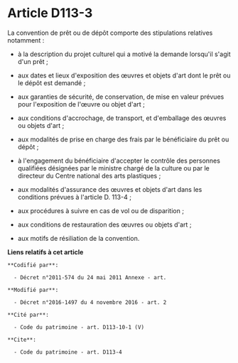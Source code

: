 # Article D113-3

La convention de prêt ou de dépôt comporte des stipulations relatives notamment :

- à la description du projet culturel qui a motivé la demande lorsqu'il s'agit d'un prêt ;

- aux dates et lieux d'exposition des œuvres et objets d'art dont le prêt ou le dépôt est demandé ;

- aux garanties de sécurité, de conservation, de mise en valeur prévues pour l'exposition de l'œuvre ou objet d'art ;

- aux conditions d'accrochage, de transport, et d'emballage des œuvres ou objets d'art ;

- aux modalités de prise en charge des frais par le bénéficiaire du prêt ou dépôt ;

- à l'engagement du bénéficiaire d'accepter le contrôle des personnes qualifiées désignées par le ministre chargé de la
culture ou par le directeur du Centre national des arts plastiques ;

- aux modalités d'assurance des œuvres et objets d'art dans les conditions prévues à l'article D. 113-4 ;

- aux procédures à suivre en cas de vol ou de disparition ;

- aux conditions de restauration des œuvres ou objets d'art ;

- aux motifs de résiliation de la convention.

**Liens relatifs à cet article**

	**Codifié par**:

	  - Décret n°2011-574 du 24 mai 2011 Annexe - art.

	**Modifié par**:

	  - Décret n°2016-1497 du 4 novembre 2016 - art. 2

	**Cité par**:

	  - Code du patrimoine - art. D113-10-1 (V)

	**Cite**:

	  - Code du patrimoine - art. D113-4
